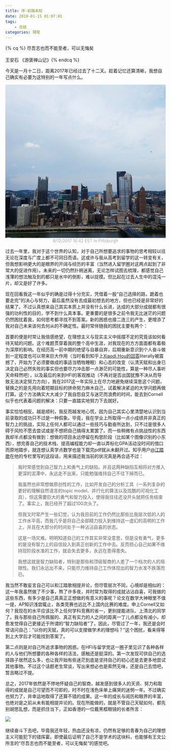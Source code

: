 ```yaml
---
title: 序-前路未知
date: 2018-01-15 01:07:01
tags: 
    - 总结
categories: 随笔
---
```

{% cq %} 尽吾志也而不能至者，可以无悔矣 </br></br> 王安石 《游褒禅山记》{% endcq %}

今天是一月十二日，距离2017年已经过去了十二天。趁着记忆还算清晰，我想自己确实有必要为这特别的一年写点什么。

 <img src="序-前路未知/Pit.jpeg" width = "700" height = "480" alt="" align=center />
<center><font color=#A9A9A9 size=2>8/12/2017 16:42 EST in Pittsburgh</font></center>
<!-- more -->

过去一年里，我对于这个世界的认知，对于自己所想要追求的事物的思考相较以往无论在深度与广度上都不可同日而语。这或许与我从高考到留学的这一转变有关，但我想影响更大的是眼界的开阔与经历的丰富（当然进入留学圈对这两点起到了非常大的促进作用）。未来的一切仍然扑朔迷离，无论怎样试图去梳理，都感觉自己浅薄的想法触及到的都只是水中的倒影，难以捉摸。但比起在过去人生中的混沌一片，却又是好了许多。

现在回看我这一年似乎的确是过得十分充实，凭借着一股“自己选择的路，跪着也要走完”的决心与努力，最后虽然没有去成最初想去的地方，但也已经是非常好的结果了。不过认真想来自己其实本质上并没有什么长进，达成的大部分成就都有很强的功利性的目的，学不到什么真本事。更重要的是很多之前令我无比迷茫的问题仍然困扰着我，如何思考都寻找不到答案。新的困惑也接二连三的产生，更增添了我对自己未来该何去何从的不确定性。最时常伴随我的困扰主要有两个：

首要的便是时常让我倍感绝望，在理想主义与现实主义中摇摆不定的究竟该如何看待天赋的问题。这个难题贯穿着我的整个高中生涯，对我现在的方方面面都有着极为深厚的影响。在经历高一前中期的绝望与自暴自弃，后期重新意识到个人奋斗做到一定程度也可以带来巨大作用（当时看到知乎上[Xiaodi Hou的回答](https://www.zhihu.com/question/19555355#answer-142781)literally被震撼了，开始为了必须要做成的事适当牺牲睡眠）和心态的改变（认清天赋和出身已决定自己必然失败的事实但也要尽力冲击那一点渺茫的可能性，算是一种尽人事听天命释然吧），以及最后的来到HFI的客观推动（不再对是否出国犹豫不决从而导致无法决定努力方向），我在2017这一年实际上在尽力地避免继续深思这个问题，替换之的是先用向着短期目标的拼命努力麻木自己，试着解决紧迫的大学问题再做打算。这个方法确实大大减少了我自怨自艾与迷茫而浪费的时间，能去到Cornell似乎也代表着问题的解决：只要一直踏实地努力下去就好。

事实恰恰相反。越是顺利，我反而越发地心慌，因为自己其实心里清楚地认识到当前录取的成功只不过是一种假象。毕竟，我在学业上所取得一点小成绩并非真正的智力上的挑战，实际上任何人都可以通过一些技巧与勤奋所达到，只不过是很多人碍于风险不愿去尝试或是不想把自己搞得太累罢了。而一些稍微有点挑战性的东西我却半点都没有做到：想做的项目永远停留在构思阶段（比如某个图像识别的小东西），想完善自己的技术栈、提高编程能力却一直以弄标化GPA活动没时间的借口而原地踏步，就连想认真学点数学也是下载完pdf就从未翻开过。知乎用户[@江踏歌](https://www.zhihu.com/people/jianghanchen/activities)在他的专栏里写的这段话，用来描述我当前的状况真是再合适不过：

> 我时常感觉到自己智力上和勇气上的缺陷。并且这两种缺陷互相将对方推入更深的泥潭中，永远走不出来，只能勉强维持自己不往下掉而已。
>
> 我虽然也非常想做原创性的工作，比如开发自己的分析工具（一系列复杂的更好的理解自然语言的topic model、并行化的算法以及炫酷的可视化工具），但这需要巨大的勇气和智力投入，使得我往往还没开头就把任务结束了。事实上，我已经开了超过100次头了。
>
> 但我又时常产生一些幻觉，认为我目前的工作仍然比那些比我层次低的人的工作水平高，而我几乎是将自己全部精力投入到维持这一虚幻的高明的工作上，并且在大部分的时间处于一种沾沾自喜的状态。
>
> 这是一场灾难。明明知道自己的工作其实非常没意思，但是没有勇气，更多的是没有智力上的自信投入到真正创新的工作中去。反而担心自己如果不维持现阶段水准的工作，就会失去更多，永远在患得患失。
>
> 我想这就是智力缺陷者，特别是那些和顶级智商的人差了一个档次的人的局限性。我们永远出不来，只能尽力维持自己工作体现出的智力水准不跌落而已。

我当然不敢妄言自己可以和江踏歌相提并论，但尽管层次不同，心境却是相似的：这一年我虽然做了不少事，熬了许多夜，并时常为取得的成就沾沾自喜，可我做的这些东西，有多少是自己真真正正想做的有意义的事呢？论文在数学大神眼里不值一提，AP知识浅尝辄止，各类竞赛也远比不上国内比赛的难度。申上Cornell又如何？我现在的水平应该比不上任何学科竞赛的省一，更别提能进队、上清北的同学了。我与那些自己所佩服的、真正有实力的人之间的距离一丁儿点都没有减小，却愈发觉得自己更接近于所谓的“智力缺陷者”了。因此，尽管过了一年，我还是会时常诘问自己：“以你的天赋，真的可以支撑做学术的理想吗？”这个困扰，看来得等到上大学后才可能找到答案了。

第二点则是对自己所追求事物的困惑。在HFI与留学党这一圈子里见识了各种各样的人与他们所想要的各种各样的活法，感触还是挺深的。第一次发现可供自己的选择路子居然这么多，也让我开始有些迷茫到底是坚持自己的初心还是去更多地尝试其他事物。不过这个话题老生常谈，写出来想必也是索然无味，还是自己去悟吧，暂且略过不提。

总之，2017年依然是不停地怀疑自己的智商，越发感到很多人的天资、努力和取得的成就是自己可望而不可即的，时不时在浅色床单上痛哭的迷惘一年。不过确实也努力了，并幸运地取得了还算不错的成果。这一年的成长与阅历和眼界的丰富，也绝对是之前从未有能相提并论的。现在所能做的，就是不管自己天赋如何，都先别胡思乱想，而是抓住当下，正如香港的一位戴黑框眼镜的长者所言：

![](elder.png)

继续奋斗下去吧，毕竟我还年轻，热血还没有凉，仍然有足够的青春为自己的理想主义可能犯下的错挥霍。即使最后证明了自己不是学术的这块料，也能够有王文公所言的“尽吾志也而不能至者，可以无悔矣”的感觉吧。
<!-- 
------

### 写在后面

这篇文章从十二日断断续续写到十五日（效率低下╮(￣▽￣)╭），算是我对2017年感想的一个整理，也可以作为我整个高中生涯的总结（毕竟已经是大学生了）。写作的动机呢其实挺复杂的，一直以来都有很多想法想要抒发，加上周围许多同学都开了自己的公众号，便也有意用自己拙劣的文笔来分享自己的所思所想以寻找和引发各位读者的共鸣。但又出于以往一直不善于表达自己的原因，纠结了好一段时间到底写不写这篇文。最终还是决定下笔写出来，毕竟做做总结可以更清晰地审视自己，激励与提醒自己继续不忘初心，奋斗下去。而写文章并发出去，正好也作为进入人生新的阶段一个改变，尝试一下新事物吧。

此外，由于自己未满十八岁写不了公众号TUT，爸妈也不方便提供身份证，便决定提早开放自己的博客，发在上面，作为一个开头语（本来想晚点先能够放些技术干货不显得这么寒酸再公开的，现在啥都没有\_(:з」∠)_）。以后应该什么东西都会写点（学术，随笔，读书笔记 etc.），希望可以坚持下去。 -->

